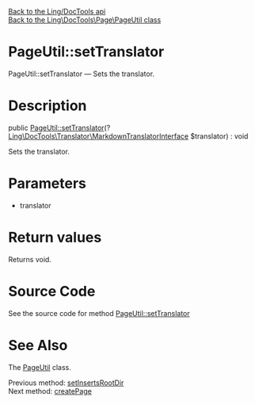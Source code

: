 [Back to the Ling/DocTools api](https://github.com/lingtalfi/DocTools/blob/master/doc/api/Ling/DocTools.md)<br>
[Back to the Ling\DocTools\Page\PageUtil class](https://github.com/lingtalfi/DocTools/blob/master/doc/api/Ling/DocTools/Page/PageUtil.md)


PageUtil::setTranslator
================



PageUtil::setTranslator — Sets the translator.




Description
================


public [PageUtil::setTranslator](https://github.com/lingtalfi/DocTools/blob/master/doc/api/Ling/DocTools/Page/PageUtil/setTranslator.md)(?[Ling\DocTools\Translator\MarkdownTranslatorInterface](https://github.com/lingtalfi/DocTools/blob/master/doc/api/Ling/DocTools/Translator/MarkdownTranslatorInterface.md) $translator) : void




Sets the translator.




Parameters
================


- translator

    


Return values
================

Returns void.








Source Code
===========
See the source code for method [PageUtil::setTranslator](/blob/master/Page/PageUtil.php#L84-L87)


See Also
================

The [PageUtil](https://github.com/lingtalfi/DocTools/blob/master/doc/api/Ling/DocTools/Page/PageUtil.md) class.

Previous method: [setInsertsRootDir](https://github.com/lingtalfi/DocTools/blob/master/doc/api/Ling/DocTools/Page/PageUtil/setInsertsRootDir.md)<br>Next method: [createPage](https://github.com/lingtalfi/DocTools/blob/master/doc/api/Ling/DocTools/Page/PageUtil/createPage.md)<br>

